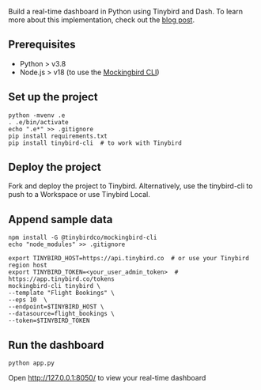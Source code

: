 Build a real-time dashboard in Python using Tinybird and Dash. To learn more about this implementation, check out the [blog post](https://www.tinybird.co/blog-posts/python-real-time-dashboard).

## Prerequisites

- Python > v3.8
- Node.js > v18 (to use the [Mockingbird CLI](https://github.com/tinybirdco/mockingbird))

## Set up the project

```
python -mvenv .e
. .e/bin/activate
echo ".e*" >> .gitignore
pip install requirements.txt
pip install tinybird-cli  # to work with Tinybird
```

## Deploy the project

Fork and deploy the project to Tinybird. Alternatively, use the tinybird-cli to push to a Workspace or use Tinybird Local.

## Append sample data

```
npm install -G @tinybirdco/mockingbird-cli
echo "node_modules" >> .gitignore

export TINYBIRD_HOST=https://api.tinybird.co  # or use your Tinybird region host
export TINYBIRD_TOKEN=<your_user_admin_token>  # https://app.tinybird.co/tokens
mockingbird-cli tinybird \
--template "Flight Bookings" \
--eps 10  \
--endpoint=$TINYBIRD_HOST \
--datasource=flight_bookings \
--token=$TINYBIRD_TOKEN
```

## Run the dashboard

```
python app.py
```

Open http://127.0.0.1:8050/ to view your real-time dashboard
